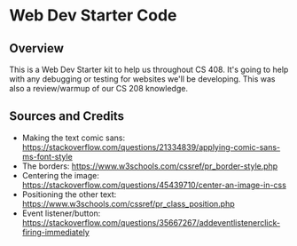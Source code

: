 # Web Dev Starter Code

## Overview

This is a Web Dev Starter kit to help us throughout CS 408. 
It's going to help with any debugging or testing for websites
we'll be developing. This was also a review/warmup of our CS 208
knowledge.

## Sources and Credits

- Making the text comic sans: https://stackoverflow.com/questions/21334839/applying-comic-sans-ms-font-style
- The borders: https://www.w3schools.com/cssref/pr_border-style.php
- Centering the image: https://stackoverflow.com/questions/45439710/center-an-image-in-css
- Positioning the other text: https://www.w3schools.com/cssref/pr_class_position.php
- Event listener/button: https://stackoverflow.com/questions/35667267/addeventlistenerclick-firing-immediately